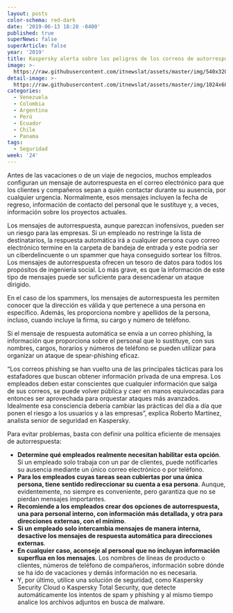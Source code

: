 ```yaml
---
layout: posts
color-schema: red-dark
date: '2019-06-13 18:28 -0400'
published: true
superNews: false
superArticle: false
year: '2019'
title: Kaspersky alerta sobre los peligros de los correos de autorrespuesta
image: >-
  https://raw.githubusercontent.com/itnewslat/assets/master/img/540x320/Correo-Empresarial-p.jpg
detail-image: >-
  https://raw.githubusercontent.com/itnewslat/assets/master/img/1024x680/Correo-Empresarial-g.jpg
categories:
  - Venezuela
  - Colombia
  - Argentina
  - Perú
  - Ecuador
  - Chile
  - Panama
tags:
  - Seguridad
week: '24'
---
```

Antes de las vacaciones o de un viaje de negocios, muchos empleados configuran un mensaje de autorrespuesta en el correo electrónico para que los clientes y compañeros sepan a quién contactar durante su ausencia, por cualquier urgencia. Normalmente, esos mensajes incluyen la fecha de regreso, información de contacto del personal que le sustituye y, a veces, información sobre los proyectos actuales.

Los mensajes de autorrespuesta, aunque parezcan inofensivos, pueden ser un riesgo para las empresas. Si un empleado no restringe la lista de destinatarios, la respuesta automática irá a cualquier persona cuyo correo electrónico termine en la carpeta de bandeja de entrada y este podría ser un ciberdelincuente o un spammer que haya conseguido sortear los filtros.  Los mensajes de autorrespuesta ofrecen un tesoro de datos para todos los propósitos de ingeniería social. Lo más grave, es que la información de este tipo de mensajes puede ser suficiente para desencadenar un ataque dirigido.

En el caso de los spammers, los mensajes de autorrespuesta les permiten conocer que la dirección es válida y que pertenece a una persona en específico. Además, les proporciona nombre y apellidos de la persona, incluso, cuando incluye la firma, su cargo y número de teléfono.

Si el mensaje de respuesta automática se envía a un correo phishing, la información que proporciona sobre el personal que lo sustituye, con sus nombres, cargos, horarios y números de teléfono se pueden utilizar para organizar un ataque de spear-phishing eficaz. 

“Los correos phishing se han vuelto una de las principales tácticas para los estafadores que buscan obtener información privada de una empresa. Los empleados deben estar conscientes que cualquier información que salga de sus correos, se puede volver pública y caer en manos equivocadas para entonces ser aprovechada para orquestar ataques más avanzados. Idealmente esa consciencia debería cambiar las prácticas del día a día que ponen el riesgo a los usuarios y a las empresas”, explica Roberto Martínez, analista senior de seguridad en Kaspersky.

Para evitar problemas, basta con definir una política eficiente de mensajes de autorrespuesta: 

- **Determine qué empleados realmente necesitan habilitar esta opción**. Si un empleado solo trabaja con un par de clientes, puede notificarles su ausencia mediante un único correo electrónico o por teléfono.
- **Para los empleados cuyas tareas sean cubiertas por una única persona, tiene sentido redireccionar su cuenta a esa persona**. Aunque, evidentemente, no siempre es conveniente, pero garantiza que no se pierdan mensajes importantes.
- **Recomiende a los empleados crear dos opciones de autorrespuesta, una para personal interno, con información más detallada, y otra para direcciones externas, con el mínimo**.
- **Si un empleado solo intercambia mensajes de manera interna, desactive los mensajes de respuesta automática para direcciones externas**.
- **En cualquier caso, aconseje al personal que no incluyan información superflua en los mensajes**. Los nombres de líneas de producto o clientes, números de teléfono de compañeros, información sobre dónde se ha ido de vacaciones y demás información no es necesaria.
- Y, por último, utilice una solución de seguridad, como Kaspersky Security Cloud o Kaspersky Total Security,  que detecte automáticamente los intentos de spam y phishing y al mismo tiempo analice los archivos adjuntos en busca de malware.